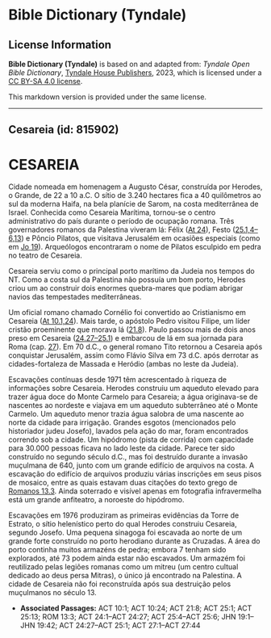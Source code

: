 # Bible Dictionary (Tyndale)

## License Information

**Bible Dictionary (Tyndale)** is based on and adapted from: _Tyndale Open Bible Dictionary_, [Tyndale House Publishers](https://tyndaleopenresources.com/), 2023, which is licensed under a [CC BY-SA 4.0 license](https://creativecommons.org/licenses/by-sa/4.0/legalcode.en).

This markdown version is provided under the same license.



--------------------------------

## Cesareia (id: 815902)

CESAREIA
========

Cidade nomeada em homenagem a Augusto César, construída por Herodes, o Grande, de 22 a 10 a.C. O sítio de 3\.240 hectares fica a 40 quilômetros ao sul da moderna Haifa, na bela planície de Sarom, na costa mediterrânea de Israel. Conhecida como Cesareia Marítima, tornou\-se o centro administrativo do país durante o período de ocupação romana. Três governadores romanos da Palestina viveram lá: Félix ([At 24](https://ref.ly/Acts24:1-Acts24:27)), Festo ([25\.1,4–6,13](https://ref.ly/Acts25:1,Acts25:4-Acts25:6,Acts25:13)) e Pôncio Pilatos, que visitava Jerusalém em ocasiões especiais (como em [Jo 19](https://ref.ly/John19:1-John19:42)). Arqueólogos encontraram o nome de Pilatos esculpido em pedra no teatro de Cesareia.

Cesareia serviu como o principal porto marítimo da Judeia nos tempos do NT. Como a costa sul da Palestina não possuía um bom porto, Herodes criou um ao construir dois enormes quebra\-mares que podiam abrigar navios das tempestades mediterrâneas.

Um oficial romano chamado Cornélio foi convertido ao Cristianismo em Cesareia ([At 10\.1,24](https://ref.ly/Acts10:1,Acts10:24)). Mais tarde, o apóstolo Pedro visitou Filipe, um líder cristão proeminente que morava lá ([21\.8](https://ref.ly/Acts21:8)). Paulo passou mais de dois anos preso em Cesareia ([24\.27–25\.1](https://ref.ly/Acts24:27-Acts25:1)) e embarcou de lá em sua jornada para Roma (cap. [27](https://ref.ly/Acts27:1-Acts27:44)). Em 70 d.C., o general romano Tito retornou a Cesareia após conquistar Jerusalém, assim como Flávio Silva em 73 d.C. após derrotar as cidades\-fortaleza de Massada e Heródio (ambas no leste da Judeia).

Escavações contínuas desde 1971 têm acrescentado à riqueza de informações sobre Cesareia. Herodes construiu um aqueduto elevado para trazer água doce do Monte Carmelo para Cesareia; a água originava\-se de nascentes ao nordeste e viajava em um aqueduto subterrâneo até o Monte Carmelo. Um aqueduto menor trazia água salobra de uma nascente ao norte da cidade para irrigação. Grandes esgotos (mencionados pelo historiador judeu Josefo), lavados pela ação do mar, foram encontrados correndo sob a cidade. Um hipódromo (pista de corrida) com capacidade para 30\.000 pessoas ficava no lado leste da cidade. Parece ter sido construído no segundo século d.C., mas foi destruído durante a invasão muçulmana de 640, junto com um grande edifício de arquivos na costa. A escavação do edifício de arquivos produziu várias inscrições em seus pisos de mosaico, entre as quais estavam duas citações do texto grego de [Romanos 13\.3](https://ref.ly/Rom13:3). Ainda soterrado e visível apenas em fotografia infravermelha está um grande anfiteatro, a noroeste do hipódromo.

Escavações em 1976 produziram as primeiras evidências da Torre de Estrato, o sítio helenístico perto do qual Herodes construiu Cesareia, segundo Josefo. Uma pequena sinagoga foi escavada ao norte de um grande forte construído no porto herodiano durante as Cruzadas. A área do porto continha muitos armazéns de pedra; embora 7 tenham sido explorados, até 73 podem ainda estar não escavados. Um armazém foi reutilizado pelas legiões romanas como um mitreu (um centro cultual dedicado ao deus persa Mitras), o único já encontrado na Palestina. A cidade de Cesareia não foi reconstruída após sua destruição pelos muçulmanos no século 13\.

* **Associated Passages:** ACT 10:1; ACT 10:24; ACT 21:8; ACT 25:1; ACT 25:13; ROM 13:3; ACT 24:1–ACT 24:27; ACT 25:4–ACT 25:6; JHN 19:1–JHN 19:42; ACT 24:27–ACT 25:1; ACT 27:1–ACT 27:44

